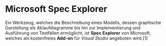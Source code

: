 Microsoft Spec Explorer
=========

Ein Werkzeug, welches die Beschreibung eines Modells, dessen graphische Darstellung als Ablaufdiagramme bis hin zur Implementierung und Ausführung von Testfällen ermöglicht, ist **Spec Explorer** von Microsoft, welches als kostenfreies **Add-on** für *Visual Studio* angeboten wird.[1]